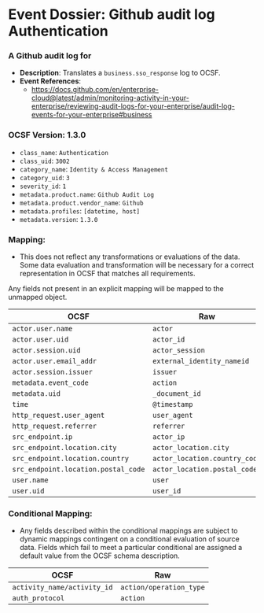 # Event Dossier: Github audit log Authentication

### A Github audit log for

- **Description**: Translates a `business.sso_response` log to OCSF.
- **Event References**:
  - https://docs.github.com/en/enterprise-cloud@latest/admin/monitoring-activity-in-your-enterprise/reviewing-audit-logs-for-your-enterprise/audit-log-events-for-your-enterprise#business

### OCSF Version: 1.3.0

- `class_name`: `Authentication`
- `class_uid`: `3002`
- `category_name`: `Identity & Access Management`
- `category_uid`: `3`
- `severity_id`: `1`
- `metadata.product.name`: `Github Audit Log`
- `metadata.product.vendor_name`: `Github`
- `metadata.profiles`: `[datetime, host]`
- `metadata.version`: `1.3.0`

### Mapping:

- This does not reflect any transformations or evaluations of the data. Some data evaluation and transformation will be necessary for a correct representation in OCSF that matches all requirements.

Any fields not present in an explicit mapping will be mapped to the unmapped object.

| OCSF                                | Raw                           |
| ----------------------------------- | ----------------------------- |
| `actor.user.name`                   | `actor`                       |
| `actor.user.uid`                    | `actor_id`                    |
| `actor.session.uid`                 | `actor_session`               |
| `actor.user.email_addr`             | `external_identity_nameid`    |
| `actor.session.issuer`              | `issuer`                      |
| `metadata.event_code`               | `action`                      |
| `metadata.uid`                      | `_document_id`                |
| `time`                              | `@timestamp`                  |
| `http_request.user_agent`           | `user_agent`                  |
| `http_request.referrer`             | `referrer`                    |
| `src_endpoint.ip`                   | `actor_ip`                    |
| `src_endpoint.location.city`        | `actor_location.city`         |
| `src_endpoint.location.country`     | `actor_location.country_code` |
| `src_endpoint.location.postal_code` | `actor_location.postal_code`  |
| `user.name`                         | `user`                        |
| `user.uid`                          | `user_id`                     |

### Conditional Mapping:

- Any fields described within the conditional mappings are subject to dynamic mappings contingent on a conditional evaluation of source data. Fields which fail to meet a particular conditional are assigned a default value from the OCSF schema description.

| OCSF                        | Raw                     |
| --------------------------- | ----------------------- |
| `activity_name/activity_id` | `action/operation_type` |
| `auth_protocol`             | `action`                |

